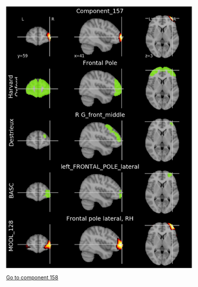 


![157](preliminary/157.jpg "Component 157")

[Go to component 158](https://parietal-inria.github.io/MODL_atlas/512/158 "Component 158")